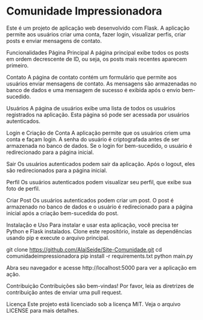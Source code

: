 # Comunidade Impressionadora
Este é um projeto de aplicação web desenvolvido com Flask. A aplicação permite aos usuários criar uma conta, fazer login, visualizar perfis, criar posts e enviar mensagens de contato.

Funcionalidades
Página Principal
A página principal exibe todos os posts em ordem decrescente de ID, ou seja, os posts mais recentes aparecem primeiro.

Contato
A página de contato contém um formulário que permite aos usuários enviar mensagens de contato. As mensagens são armazenadas no banco de dados e uma mensagem de sucesso é exibida após o envio bem-sucedido.

Usuários
A página de usuários exibe uma lista de todos os usuários registrados na aplicação. Esta página só pode ser acessada por usuários autenticados.

Login e Criação de Conta
A aplicação permite que os usuários criem uma conta e façam login. A senha do usuário é criptografada antes de ser armazenada no banco de dados. Se o login for bem-sucedido, o usuário é redirecionado para a página inicial.

Sair
Os usuários autenticados podem sair da aplicação. Após o logout, eles são redirecionados para a página inicial.

Perfil
Os usuários autenticados podem visualizar seu perfil, que exibe sua foto de perfil.

Criar Post
Os usuários autenticados podem criar um post. O post é armazenado no banco de dados e o usuário é redirecionado para a página inicial após a criação bem-sucedida do post.

Instalação e Uso
Para instalar e usar esta aplicação, você precisa ter Python e Flask instalados. Clone este repositório, instale as dependências usando pip e execute o arquivo principal.

git clone https://github.com/AlaiSeide/Site-Comunidade.git
cd comunidadeimpressionadora
pip install -r requirements.txt
python main.py

Abra seu navegador e acesse http://localhost:5000 para ver a aplicação em ação.

Contribuição
Contribuições são bem-vindas! Por favor, leia as diretrizes de contribuição antes de enviar uma pull request.

Licença
Este projeto está licenciado sob a licença MIT. Veja o arquivo LICENSE para mais detalhes.
